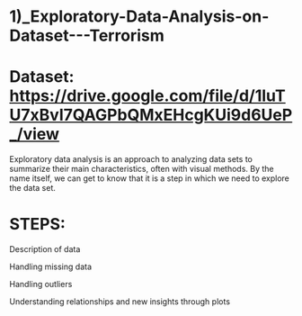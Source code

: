 # 1)_Exploratory-Data-Analysis-on-Dataset---Terrorism

# Dataset: https://drive.google.com/file/d/1luTU7xBvI7QAGPbQMxEHcgKUi9d6UeP_/view

 Exploratory data analysis is an approach to analyzing data sets to summarize their main characteristics, often with visual methods.
 By the name itself, we can get to know that it is a step in which we need to explore the data set.
 
 # STEPS:
 
Description of data

Handling missing data

Handling outliers

Understanding relationships and new insights through plots
